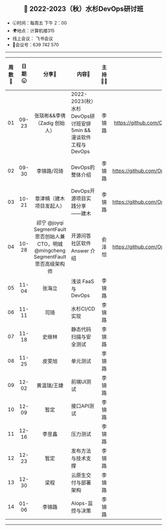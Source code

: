 ## <p align="center">🍁 2022-2023（秋）水杉DevOps研讨班</p>

- 🕣时间：每周五 下午 2：00
- 🌍地点：计算机楼315
- 线上会议： 飞书会议
- 📠会议号：639 742 570


****


| 周数📆 | 日期🕣 | 分享🙋  | 内容📒                                                        | 主持💂‍♂️ |                          关联 Issue                          |视频链接|
| :---: | :---: | :----: | ------------------------------------------------------------ | :----: | :----------------------------------------------------------: |:----------------------------------------------------------: |
|  01   | 09-23 |张琰彬&&李倩（Zadig 创始人） | 2022-2023(秋） 水杉DevOps研讨班安排 5min &&    漫谈软件工程与DevOps                            |  李锦路 | https://github.com/OpenEduTech/EduTechResearch/issues/6 | [B站链接](https://www.bilibili.com/video/BV1QY4y1N7PC/?spm_id_from=333.999.0.0)|  
|  02   | 09-30 | 李锦路/司琦  | DevOps的整体介绍 | 李锦路 | https://github.com/OpenEduTech/EduTechResearch/issues/18 | [B站链接](https://www.bilibili.com/video/BV1ve411L7hy/?spm_id_from=333.999.0.0&vd_source=6c5ad27413b620c3b977f82a66892897) |
|  03   | 10-21 | 章津楠（建木项目发起人） |  DevOps开源项目实践分享——建木 | 李锦路  | https://github.com/OpenEduTech/EduTechResearch/issues/22 | [B站链接](https://www.bilibili.com/video/BV1TG411L7d1) |
|  04   | 10-28 | 祁宁 @joyqi SegmentFault 思否创始人兼 CTO，明城 @mingcheng SegmentFault 思否高级架构师 |  开源问答社区软件 Answer 介绍 | 俞泽恺 | https://github.com/OpenEduTech/EduTechResearch/issues/24 |[B站链接](https://www.bilibili.com/video/BV1rP4y1S7em/?spm_id_from=333.999.0.0) |
|  05   | 11-04 | 张海立 |  浅谈 FaaS 与 DevOps  | 李锦路 |  | |
|  06   | 11-11 | 司琦 |  水杉CI/CD 实现  | 李锦路 |  | |
| 07 | 11-18 | 史继林 | 静态代码扫描与安全测试 | 李锦路 | | |
| 08 | 11-25| 皮雯旭 | 单元测试 | 李锦路 |  | |
| 09 | 12-02| 黄温瑞/王婕 | 前端UI测试 | 李锦路 |  | |
| 10 | 12-09 |暂定 | 接口API测试 |李锦路 |  | |
| 11 | 12-16| 李昱鑫| 压力测试 |李锦路 |  | |
| 12 | 12-23 | 暂定| 发布方法与技术支撑 |李锦路  |  | |
| 13 | 12-30 | 梁程| 云原生交付与部署架构 | 李锦路 |  | |
| 14 | 01-06 | 李锦路| AIops-监控与决策 | 李锦路 |  | |

****


